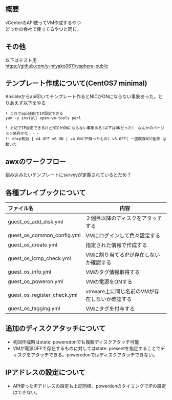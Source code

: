 ## 概要
vCenterのAPI使ってVM作成するやつ  
どっかの会社で使ってるやつと同じ。    

## その他
以下はテスト用  
https://github.com/y-miyako0611/vsphere-public

## テンプレート作成について(CentOS7 minimal)
Ansibleからapi叩いてテンプレート作るとNICがONにならない事象あった。とりあえず以下をやる
```
! これでapi経由でIP設定できる
yum -y install open-vm-tools perl

! 上記でIP設定できるけどNICがONにならない事象ある(以下はOKだった)　なんかのバージョン依存かな・・・
!! dhcp有効 | v4 OFF v6 ON | v4 ON(IP降ったもの) v6 OFF| 一度既存NIC削除 は動いた 

```

## awxのワークフロー
組み込みたいテンプレートにsurveyが定義されているとだめ？


## 各種プレイブックについて

| ファイル名| 内容|
| :----| ----|
|guest_os_add_disk.yml|２個目以降のディスクをアタッチする|
|guest_os_common_config.yml|VMにログインして色々設定する|
|guest_os_create.yml|指定された情報で作成する|
|guest_os_icmp_check.yml|VMに割り当てるIPが存在しないか確認する|
|guest_os_info.yml|VMのタグ情報取得する|
|guest_os_poweron.yml|VMの電源をONする|
|guest_os_register_check.yml|vmware上に同じ名前のVMが存在しないか確認する|
|guest_os_tagging.yml|VMにタグを付与する|

## 追加のディスクアタッチについて

- 初回作成時はstate: poweredonでも複数ディスクアタッチ可能
- VMが電源OFFで存在するものに対してはstate: presentを指定することでディスクをアタッチできる。poweredonではディスクアタッチできない。

## IPアドレスの設定について
- API使ったIPアドレスの設定も上記同様。powerdonのタイミングでIPの設定はできない。
